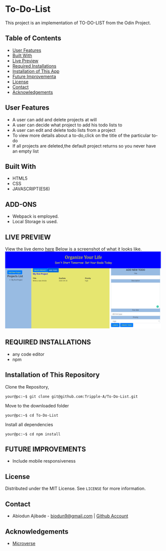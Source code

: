 
# To-Do-List
This project is an implementation of TO-DO-LIST from the Odin Project.

## Table of Contents

* [User Features](#User-features)
* [Built With](#built-with)
* [Live Preview](#live-preview)
* [Required Installations](#required-installations)
* [Installation of This App](#instalation)
* [Future Improvementa](#future-improvements)
* [License](#license)
* [Contact](#contact)
* [Acknowledgements](#acknowledgements)


<!-- User features -->
## User Features

* A user can add and delete projects at will
* A user can decide what project to add his todo lists to
* A user can edit and delete todo lists from a project
* To view more details about a to-do,click on the title of the particular to-do
* If all projects are deleted,the default project returns so you never have an empty list


<!-- BUILT WITH -->
## Built With
* HTML5
* CSS
* JAVASCRIPT(ES6)


## ADD-ONS
* Webpack is employed.
* Local Storage is used.

<!-- LIVE PREVIEW -->
## LIVE PREVIEW
View the live demo [here](https://raw.githack.com/Tripple-A/To-Do-List/develop/dist/index.html)
Below is a screenshot of what it looks like.
![Image](/src/proof.png)



<!-- REQUIRED INSTALLATION -->
## REQUIRED INSTALLATIONS
* any code editor
* npm

<!-- INSTALLATION -->
## Installation of This Repository

Clone the Repository,

```Shell
your@pc:~$ git clone git@github.com:Tripple-A/To-Do-List.git
```

Move to the downloaded folder

```Shell
your@pc:~$ cd To-Do-List
```

Install all dependencies


```Shell
your@pc:~$ cd npm install
```


<!-- FUTURE IMPROVEMENTS-->
## FUTURE IMPROVEMENTS
* Include mobile responsiveness

## License

Distributed under the MIT License. See `LICENSE` for more information.

<!-- CONTACT -->
## Contact
* Abiodun Ajibade - biodun9@gmail.com | [Github Account](https://github.com/Tripple-A)

<!-- ACKNOWLEDGEMENTS -->
## Acknowledgements

* <a href="https://www.microverse.org/"> Microverse</a>



